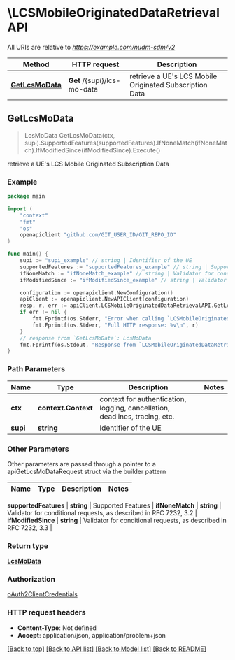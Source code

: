# \LCSMobileOriginatedDataRetrievalAPI

All URIs are relative to *https://example.com/nudm-sdm/v2*

Method | HTTP request | Description
------------- | ------------- | -------------
[**GetLcsMoData**](LCSMobileOriginatedDataRetrievalAPI.md#GetLcsMoData) | **Get** /{supi}/lcs-mo-data | retrieve a UE&#39;s LCS Mobile Originated Subscription Data



## GetLcsMoData

> LcsMoData GetLcsMoData(ctx, supi).SupportedFeatures(supportedFeatures).IfNoneMatch(ifNoneMatch).IfModifiedSince(ifModifiedSince).Execute()

retrieve a UE's LCS Mobile Originated Subscription Data

### Example

```go
package main

import (
    "context"
    "fmt"
    "os"
    openapiclient "github.com/GIT_USER_ID/GIT_REPO_ID"
)

func main() {
    supi := "supi_example" // string | Identifier of the UE
    supportedFeatures := "supportedFeatures_example" // string | Supported Features (optional)
    ifNoneMatch := "ifNoneMatch_example" // string | Validator for conditional requests, as described in RFC 7232, 3.2 (optional)
    ifModifiedSince := "ifModifiedSince_example" // string | Validator for conditional requests, as described in RFC 7232, 3.3 (optional)

    configuration := openapiclient.NewConfiguration()
    apiClient := openapiclient.NewAPIClient(configuration)
    resp, r, err := apiClient.LCSMobileOriginatedDataRetrievalAPI.GetLcsMoData(context.Background(), supi).SupportedFeatures(supportedFeatures).IfNoneMatch(ifNoneMatch).IfModifiedSince(ifModifiedSince).Execute()
    if err != nil {
        fmt.Fprintf(os.Stderr, "Error when calling `LCSMobileOriginatedDataRetrievalAPI.GetLcsMoData``: %v\n", err)
        fmt.Fprintf(os.Stderr, "Full HTTP response: %v\n", r)
    }
    // response from `GetLcsMoData`: LcsMoData
    fmt.Fprintf(os.Stdout, "Response from `LCSMobileOriginatedDataRetrievalAPI.GetLcsMoData`: %v\n", resp)
}
```

### Path Parameters


Name | Type | Description  | Notes
------------- | ------------- | ------------- | -------------
**ctx** | **context.Context** | context for authentication, logging, cancellation, deadlines, tracing, etc.
**supi** | **string** | Identifier of the UE | 

### Other Parameters

Other parameters are passed through a pointer to a apiGetLcsMoDataRequest struct via the builder pattern


Name | Type | Description  | Notes
------------- | ------------- | ------------- | -------------

 **supportedFeatures** | **string** | Supported Features | 
 **ifNoneMatch** | **string** | Validator for conditional requests, as described in RFC 7232, 3.2 | 
 **ifModifiedSince** | **string** | Validator for conditional requests, as described in RFC 7232, 3.3 | 

### Return type

[**LcsMoData**](LcsMoData.md)

### Authorization

[oAuth2ClientCredentials](../README.md#oAuth2ClientCredentials)

### HTTP request headers

- **Content-Type**: Not defined
- **Accept**: application/json, application/problem+json

[[Back to top]](#) [[Back to API list]](../README.md#documentation-for-api-endpoints)
[[Back to Model list]](../README.md#documentation-for-models)
[[Back to README]](../README.md)

